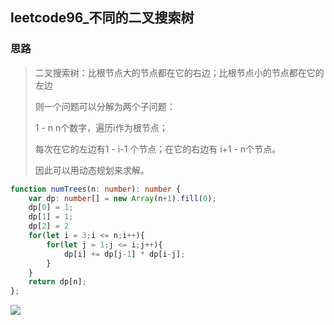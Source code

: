 ## leetcode96_不同的二叉搜索树

### 思路

> 二叉搜索树：比根节点大的节点都在它的右边；比根节点小的节点都在它的左边
>
> 则一个问题可以分解为两个子问题：
>
> 1 - n   n个数字，遍历i作为根节点；
>
> 每次在它的左边有1 - i-1 个节点；在它的右边有 i+1 - n个节点。
>
> 因此可以用动态规划来求解。



```typescript
function numTrees(n: number): number {
    var dp: number[] = new Array(n+1).fill(0);
    dp[0] = 1;
    dp[1] = 1;
    dp[2] = 2
    for(let i = 3;i <= n;i++){
        for(let j = 1;j <= i;j++){
            dp[i] += dp[j-1] * dp[i-j];
        }
    }
    return dp[n];
};
```



![](https://i.loli.net/2021/05/23/aXKemgBIcCJq5uV.png)
